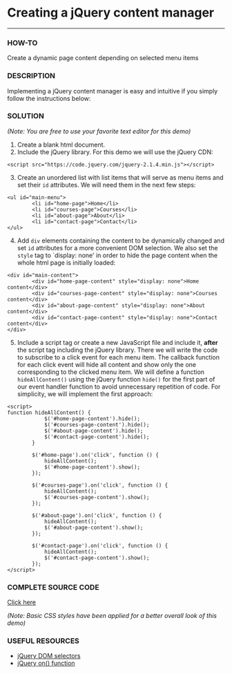 # Creating a jQuery content manager
---
### HOW-TO
Create a dynamic page content depending on selected menu items

### DESCRIPTION
Implementing a jQuery content manager is easy and intuitive if you simply follow the instructions below:

### SOLUTION
*(Note: You are free to use your favorite text editor for this demo)*
1. Create a blank html document.
2. Include the jQuery library. For this demo we will use the jQuery CDN:
```
<script src="https://code.jquery.com/jquery-2.1.4.min.js"></script>
```
3. Create an unordered list with list items that will serve as menu items and set their `id` attributes. We will need them in the next few steps:
```
<ul id="main-menu">
        <li id="home-page">Home</li>
        <li id="courses-page">Courses</li>
        <li id="about-page">About</li>
        <li id="contact-page">Contact</li>
</ul>
```
4. Add `div` elements containing the content to be dynamically changed and set `id` attributes for a more convenient DOM selection. We also set the `style` tag to `display: none' in order to hide the page content when the whole html page is initially loaded:
```
<div id="main-content">
        <div id="home-page-content" style="display: none">Home content</div>
        <div id="courses-page-content" style="display: none">Courses content</div>
        <div id="about-page-content" style="display: none">About content</div>
        <div id="contact-page-content" style="display: none">Contact content</div>
</div>
```

5. Include a script tag or create a new JavaScript file and include it, **after** the script tag including the jQuery library. There we will write the code to subscribe to a click event for each menu item. The callback function for each click event will hide all content and show only the one corresponding to the clicked menu item. We will define a function `hideAllContent()` using the jQuery function `hide()` for the first part of our event handler function to avoid unnecessary repetition of code. For simplicity, we will implement the first approach:
```
<script>
function hideAllContent() {
            $('#home-page-content').hide();
            $('#courses-page-content').hide();
            $('#about-page-content').hide();
            $('#contact-page-content').hide();
        }

        $('#home-page').on('click', function () {
            hideAllContent();
            $('#home-page-content').show();
        });

        $('#courses-page').on('click', function () {
            hideAllContent();
            $('#courses-page-content').show();
        });

        $('#about-page').on('click', function () {
            hideAllContent();
            $('#about-page-content').show();
        });

        $('#contact-page').on('click', function () {
            hideAllContent();
            $('#contact-page-content').show();
        });
</script>
```

### COMPLETE SOURCE CODE
[Click here](http://dojo.telerik.com/AjEwU)

*(Note: Basic CSS styles have been applied for a better overall look of this demo)*


### USEFUL RESOURCES
* [jQuery DOM selectors](https://api.jquery.com/category/selectors/)
* [jQuery on() function](http://api.jquery.com/on/)